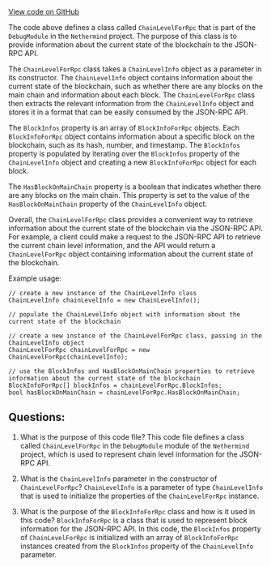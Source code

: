 [View code on GitHub](https://github.com/nethermindeth/nethermind/Nethermind.JsonRpc/Modules/DebugModule/ChainLevelForRpc.cs)

The code above defines a class called `ChainLevelForRpc` that is part of the `DebugModule` in the `Nethermind` project. The purpose of this class is to provide information about the current state of the blockchain to the JSON-RPC API. 

The `ChainLevelForRpc` class takes a `ChainLevelInfo` object as a parameter in its constructor. The `ChainLevelInfo` object contains information about the current state of the blockchain, such as whether there are any blocks on the main chain and information about each block. The `ChainLevelForRpc` class then extracts the relevant information from the `ChainLevelInfo` object and stores it in a format that can be easily consumed by the JSON-RPC API.

The `BlockInfos` property is an array of `BlockInfoForRpc` objects. Each `BlockInfoForRpc` object contains information about a specific block on the blockchain, such as its hash, number, and timestamp. The `BlockInfos` property is populated by iterating over the `BlockInfos` property of the `ChainLevelInfo` object and creating a new `BlockInfoForRpc` object for each block.

The `HasBlockOnMainChain` property is a boolean that indicates whether there are any blocks on the main chain. This property is set to the value of the `HasBlockOnMainChain` property of the `ChainLevelInfo` object.

Overall, the `ChainLevelForRpc` class provides a convenient way to retrieve information about the current state of the blockchain via the JSON-RPC API. For example, a client could make a request to the JSON-RPC API to retrieve the current chain level information, and the API would return a `ChainLevelForRpc` object containing information about the current state of the blockchain. 

Example usage:

```
// create a new instance of the ChainLevelInfo class
ChainLevelInfo chainLevelInfo = new ChainLevelInfo();

// populate the ChainLevelInfo object with information about the current state of the blockchain

// create a new instance of the ChainLevelForRpc class, passing in the ChainLevelInfo object
ChainLevelForRpc chainLevelForRpc = new ChainLevelForRpc(chainLevelInfo);

// use the BlockInfos and HasBlockOnMainChain properties to retrieve information about the current state of the blockchain
BlockInfoForRpc[] blockInfos = chainLevelForRpc.BlockInfos;
bool hasBlockOnMainChain = chainLevelForRpc.HasBlockOnMainChain;
```
## Questions: 
 1. What is the purpose of this code file?
   This code file defines a class called `ChainLevelForRpc` in the `DebugModule` module of the `Nethermind` project, which is used to represent chain level information for the JSON-RPC API.

2. What is the `ChainLevelInfo` parameter in the constructor of `ChainLevelForRpc`?
   `ChainLevelInfo` is a parameter of type `ChainLevelInfo` that is used to initialize the properties of the `ChainLevelForRpc` instance.

3. What is the purpose of the `BlockInfoForRpc` class and how is it used in this code?
   `BlockInfoForRpc` is a class that is used to represent block information for the JSON-RPC API. In this code, the `BlockInfos` property of `ChainLevelForRpc` is initialized with an array of `BlockInfoForRpc` instances created from the `BlockInfos` property of the `ChainLevelInfo` parameter.